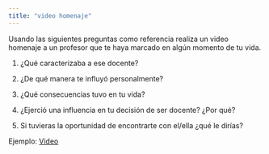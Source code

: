 ```yaml
---
title: "video homenaje"
---
```

Usando las siguientes preguntas como referencia realiza un video homenaje a un profesor que te haya marcado en algún momento de tu vida.

1. ¿Qué caracterizaba a ese docente?

2. ¿De qué manera te influyó personalmente?

3. ¿Qué consecuencias tuvo en tu vida?

4. ¿Ejerció una influencia en tu decisión de ser docente? ¿Por qué?

5. Si tuvieras la oportunidad de encontrarte con el/ella ¿qué le dirías?

Ejemplo: [Video](https://youtu.be/yMexJSHxw0w)

